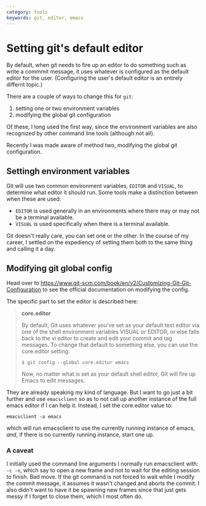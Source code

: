 ```yaml
---
category: tools
keywords: git, editor, emacs
---
```



# Setting git's default editor #

By default, when git needs to fire up an editor to do something such as write a commmit message, it uses whatever is configured as the default editor for the user. (Configuring the user's default editor is an entirely differnt topic.)

There are a couple of ways to change this for `git`:

1. setting one or two environment variables
2. modifying the global git configuration

Of these, I long used the first way, since the environment variables are also recognized by other command line tools (although not all).

Recently I was made aware of method two, modifying the global git configuration.



## Settingh environment variables ##


Git will use two common environment variables, `EDITOR` and `VISUAL`, to determine what editor it should run. Some tools make a distinction between when these are used:

- `EDITOR` is used generally in an environments where there may or may not be a terminal available.
- `VISUAL` is used specifically when there is a terminal available.

Git doesn't really care, you can set one or the other. In the course of my career, I settled on the expediency of setting them both to the same thing and calling it a day.

## Modifying git global config ##

Head over to <https://www.git-scm.com/book/en/v2/Customizing-Git-Git-Configuration> to see the official documentation on modifying the config.

The specific part to set the editor is described here:

> **core.editor**
>
> By default, Git uses whatever you’ve set as your default text editor via one of the shell environment variables VISUAL or EDITOR, or else falls back to the vi editor to create and edit your commit and tag messages. To change that default to something else, you can use the core.editor setting:
>
>     $ git config --global core.editor emacs
>
> Now, no matter what is set as your default shell editor, Git will fire up Emacs to edit messages.

They are already speaking my kind of language. But I want to go just a bit further and use `emacsclient` so as to not call up another instance of the full emacs editor if I can help it. Instead, I set the core.editor value to:

    emacsclient -a emacs

which will run emacsclient to use the currently running instance of emacs, *and*, if there is no currently running instance, start one up.

### A caveat ###

I initially used the command line arguments I normally run emacsclient with: `-c -n`, which say to open a new frame and not to wait for the editing session to finish. Bad move. If the git command is not forced to wait while I modify the commit message, it assumes it wasn't changed and aborts the commit. I also didn't want to have it be spawning new frames since that just gets messy if I forget to close them, which I most often do.


